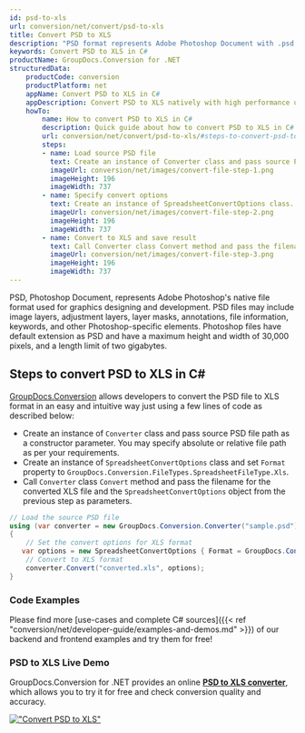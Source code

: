 ```yaml
---
id: psd-to-xls
url: conversion/net/convert/psd-to-xls
title: Convert PSD to XLS
description: "PSD format represents Adobe Photoshop Document with .psd extension. Learn how to convert PSD to XLS file programmatically in C# language using GroupDocs.Conversion for .NET library."
keywords: Convert PSD to XLS in C#
productName: GroupDocs.Conversion for .NET
structuredData:
    productCode: conversion
    productPlatform: net
    appName: Convert PSD to XLS in C#
    appDescription: Convert PSD to XLS natively with high performance using C# language and server side GroupDocs.Conversion for .NET APIs, without the use of any software like Microsoft or Open Office.
    howTo:
        name: How to convert PSD to XLS in C# 
        description: Quick guide about how to convert PSD to XLS in C# with high performance and accuracy.
        url: conversion/net/convert/psd-to-xls/#steps-to-convert-psd-to-xls-in-c
        steps:
        - name: Load source PSD file 
          text: Create an instance of Converter class and pass source PSD file path as a constructor parameter. You may specify absolute or relative file path as per your requirements. 
          imageUrl: conversion/net/images/convert-file-step-1.png
          imageHeight: 196
          imageWidth: 737
        - name: Specify convert options 
          text: Create an instance of SpreadsheetConvertOptions class.
          imageUrl: conversion/net/images/convert-file-step-2.png
          imageHeight: 196
          imageWidth: 737
        - name: Convert to XLS and save result 
          text: Call Converter class Convert method and pass the filename for the converted HTML file and the SpreadsheetConvertOptions object from the previous step as parameters.
          imageUrl: conversion/net/images/convert-file-step-3.png
          imageHeight: 196
          imageWidth: 737
---
```


PSD, Photoshop Document, represents Adobe Photoshop's native file format used for graphics designing and development. PSD files may include image layers, adjustment layers, layer masks, annotations, file information, keywords, and other Photoshop-specific elements. Photoshop files have default extension as PSD and have a maximum height and width of 30,000 pixels, and a length limit of two gigabytes.

## Steps to convert PSD to XLS in C#

[GroupDocs.Conversion](https://products.groupdocs.com/conversion/net) allows developers to convert the PSD file to XLS format in an easy and intuitive way just using a few lines of code as described below:

* Create an instance of `Converter` class and pass source PSD file path as a constructor parameter. You may specify absolute or relative file path as per your requirements. 
* Create an instance of `SpreadsheetConvertOptions` class and set `Format` property to `GroupDocs.Conversion.FileTypes.SpreadsheetFileType.Xls`.
* Call `Converter` class `Convert` method and pass the filename for the converted XLS file and the `SpreadsheetConvertOptions` object from the previous step as parameters.

```csharp
// Load the source PSD file
using (var converter = new GroupDocs.Conversion.Converter("sample.psd"))
{
    // Set the convert options for XLS format
   var options = new SpreadsheetConvertOptions { Format = GroupDocs.Conversion.FileTypes.SpreadsheetFileType.Xls };
    // Convert to XLS format
    converter.Convert("converted.xls", options);
}
```

### Code Examples

Please find more [use-cases and complete C# sources]({{< ref "conversion/net/developer-guide/examples-and-demos.md" >}}) of our backend and frontend examples and try them for free!

### PSD to XLS Live Demo

GroupDocs.Conversion for .NET provides an online [**PSD to XLS converter**](https://products.groupdocs.app/conversion/psd-to-xls), which allows you to try it for free and check conversion quality and accuracy.

[!["Convert PSD to XLS"](conversion/net/images/convert-to-xls/convert-psd-to-xls.png)](https://products.groupdocs.app/conversion/psd-to-xls)